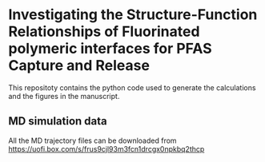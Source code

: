 # Investigating the Structure-Function Relationships of Fluorinated polymeric interfaces for PFAS Capture and Release

This repositoty contains the python code used to generate the calculations and the figures in the manuscript.

## MD simulation data 
All the MD trajectory files can be downloaded from https://uofi.box.com/s/frus9cjl93m3fcn1drcgx0npkbq2thcp
